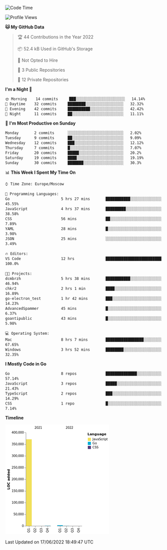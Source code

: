 <!--START_SECTION:waka-->
![Code Time](http://img.shields.io/badge/Code%20Time-344%20hrs%204%20mins-blue)

![Profile Views](http://img.shields.io/badge/Profile%20Views-0-blue)

**🐱 My GitHub Data** 

> 🏆 44 Contributions in the Year 2022
 > 
> 📦 52.4 kB Used in GitHub's Storage 
 > 
> 🚫 Not Opted to Hire
 > 
> 📜 3 Public Repositories 
 > 
> 🔑 12 Private Repositories  
 > 
**I'm a Night 🦉** 

```text
🌞 Morning    14 commits     ███░░░░░░░░░░░░░░░░░░░░░░   14.14% 
🌆 Daytime    32 commits     ████████░░░░░░░░░░░░░░░░░   32.32% 
🌃 Evening    42 commits     ██████████░░░░░░░░░░░░░░░   42.42% 
🌙 Night      11 commits     ██░░░░░░░░░░░░░░░░░░░░░░░   11.11%

```
📅 **I'm Most Productive on Sunday** 

```text
Monday       2 commits      ░░░░░░░░░░░░░░░░░░░░░░░░░   2.02% 
Tuesday      9 commits      ██░░░░░░░░░░░░░░░░░░░░░░░   9.09% 
Wednesday    12 commits     ███░░░░░░░░░░░░░░░░░░░░░░   12.12% 
Thursday     7 commits      █░░░░░░░░░░░░░░░░░░░░░░░░   7.07% 
Friday       20 commits     █████░░░░░░░░░░░░░░░░░░░░   20.2% 
Saturday     19 commits     ████░░░░░░░░░░░░░░░░░░░░░   19.19% 
Sunday       30 commits     ███████░░░░░░░░░░░░░░░░░░   30.3%

```


📊 **This Week I Spent My Time On** 

```text
⌚︎ Time Zone: Europe/Moscow

💬 Programming Languages: 
Go                       5 hrs 27 mins       ███████████░░░░░░░░░░░░░░   45.55% 
JavaScript               4 hrs 37 mins       █████████░░░░░░░░░░░░░░░░   38.58% 
CSS                      56 mins             ██░░░░░░░░░░░░░░░░░░░░░░░   7.89% 
YAML                     28 mins             █░░░░░░░░░░░░░░░░░░░░░░░░   3.98% 
JSON                     25 mins             ░░░░░░░░░░░░░░░░░░░░░░░░░   3.49%

🔥 Editors: 
VS Code                  12 hrs              █████████████████████████   100.0%

🐱‍💻 Projects: 
dcmbrzh                  5 hrs 38 mins       ███████████░░░░░░░░░░░░░░   46.94% 
chkr2                    2 hrs 1 min         ████░░░░░░░░░░░░░░░░░░░░░   16.89% 
go-electron_test         1 hr 42 mins        ███░░░░░░░░░░░░░░░░░░░░░░   14.23% 
AdvancedSpammer          45 mins             █░░░░░░░░░░░░░░░░░░░░░░░░   6.37% 
goantipublic             43 mins             █░░░░░░░░░░░░░░░░░░░░░░░░   5.98%

💻 Operating System: 
Mac                      8 hrs 7 mins        █████████████████░░░░░░░░   67.65% 
Windows                  3 hrs 52 mins       ████████░░░░░░░░░░░░░░░░░   32.35%

```

**I Mostly Code in Go** 

```text
Go                       8 repos             ██████████████░░░░░░░░░░░   57.14% 
JavaScript               3 repos             █████░░░░░░░░░░░░░░░░░░░░   21.43% 
TypeScript               2 repos             ███░░░░░░░░░░░░░░░░░░░░░░   14.29% 
CSS                      1 repo              █░░░░░░░░░░░░░░░░░░░░░░░░   7.14%

```


**Timeline**

![Chart not found](https://raw.githubusercontent.com/jeezft/jeezft/main/charts/bar_graph.png) 


 Last Updated on 17/06/2022 18:49:47 UTC
<!--END_SECTION:waka-->
